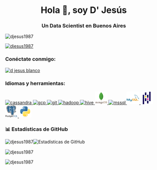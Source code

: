<h1 align="center">Hola 👋, soy D' Jesús</h1>

<h3 align="center">Un Data Scientist en Buenos Aires</h3>

<p align="left"> 
  <img src="https://komarev.com/ghpvc/?username=djesus1987&label=Profile%20views&color=0e75b6&style=flat" alt="djesus1987" /> 
</p>

<p align="left"> 
  <a href="https://github.com/ryo-ma/github-profile-trophy">
    <img src="https://github-profile-trophy.vercel.app/?username=djesus1987" alt="djesus1987" />
  </a> 
</p>

<h3 align="left">Conéctate conmigo:</h3>
<p align="left">
  <a href="https://linkedin.com/in/d-jesus-blanco" target="blank">
    <img align="center" src="https://raw.githubusercontent.com/rahuldkjain/github-profile-readme-generator/master/src/images/icons/Social/linked-in-alt.svg" alt="d jesus blanco" height="30" width="40" />
  </a> 
</p>

<h3 align="left">Idiomas y herramientas:</h3>
<p align="left"> 
  <a href="https://cassandra.apache.org/" target="_blank" rel="noreferrer"> 
    <img src="https://www.vectorlogo.zone/logos/apache_cassandra/apache_cassandra-icon.svg" alt="cassandra" width="40" height="40"/> 
  </a> 
  <a href="https://cloud.google.com" target="_blank" rel="noreferrer"> 
    <img src="https://www.vectorlogo.zone/logos/google_cloud/google_cloud-icon.svg" alt="gcp" width="40" height="40"/> 
  </a> 
  <a href="https://git-scm.com/" target="_blank" rel="noreferrer"> 
    <img src="https://www.vectorlogo.zone/logos/git-scm/git-scm-icon.svg" alt="git" width="40" height="40"/> 
  </a> 
  <a href="https://hadoop.apache.org/" target="_blank" rel="noreferrer"> 
    <img src="https://www.vectorlogo.zone/logos/apache_hadoop/apache_hadoop-icon.svg" alt="hadoop" width="40" height="40"/> 
  </a> 
  <a href="https://hive.apache.org/" target="_blank" rel="noreferrer"> 
    <img src="https://www.vectorlogo.zone/logos/apache_hive/apache_hive-icon.svg" alt="hive" width="40" height="40"/> 
  </a> 
  <a href="https://www.mongodb.com/" target="_blank" rel="noreferrer"> 
    <img src="https://raw.githubusercontent.com/devicons/devicon/master/icons/mongodb/mongodb-original-wordmark.svg" alt="mongodb" width="40" height="40"/> 
  </a> 
  <a href="https://www.microsoft.com/en-us/sql-server" target="_blank" rel="noreferrer"> 
    <img src="https://www.svgrepo.com/show/303229/microsoft-sql-server-logo.svg" alt="mssql" width="40" height="40"/> 
  </a> 
  <a href="https://www.mysql.com/" target="_blank" rel="noreferrer"> 
    <img src="https://raw.githubusercontent.com/devicons/devicon/master/icons/mysql/mysql-original-wordmark.svg" alt="mysql" width="40" height="40"/> 
  </a> 
  <a href="https://pandas.pydata.org/" target="_blank" rel="noreferrer"> 
    <img src="https://raw.githubusercontent.com/devicons/devicon/2ae2a900d2f041da66e950e4d48052658d850630/icons/pandas/pandas-original.svg" alt="pandas" width="40" height="40"/> 
  </a> 
  <a href="https://www.postgresql.org" target="_blank" rel="noreferrer"> 
    <img src="https://raw.githubusercontent.com/devicons/devicon/master/icons/postgresql/postgresql-original-wordmark.svg" alt="postgresql" width="40" height="40"/> 
  </a> 
  <a href="https://www.python.org" target="_blank" rel="noreferrer"> 
    <img src="https://raw.githubusercontent.com/devicons/devicon/master/icons/python/python-original.svg" alt="python" width="40" height="40"/> 
  </a> 
</p>

<h3 align="left">📊 Estadísticas de GitHub</h3>
<p>
  <img align="left" src="https://github-readme-stats.vercel.app/api/top-langs?username=djesus1987&show_icons=true&locale=es&layout=compact" alt="djesus1987" />
</p>

<p>
  <img src="https://github-readme-stats.vercel.app/api?username=djesus1987&show_icons=true&theme=radical" alt="Estadísticas de GitHub"/>
</p>

</p>

<p> <img align="center" src="https://github-readme-stats.vercel.app/api?username=djesus1987&show_icons=true&locale=es" alt="djesus1987" />

</p>

<p><img align="center" src="https://github-readme-streak-stats.herokuapp.com/?user=djesus1987&" alt="djesus1987" />

</p>
